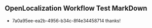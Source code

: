 ## OpenLocalization Workflow Test MarkDown
* 7a0a95ee-ea2b-4956-b34c-8f4e34458714 thanks!

<!--HONumber=Jul16_HO4-->


